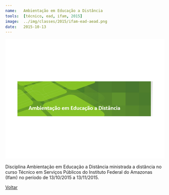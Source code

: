 ```yaml
---
name:  	Ambientação em Educação a Distância
tools: 	[técnico, ead, ifam, 2015]
image: 	../img/classes/2015/ifam-ead-aead.png
date: 	2015-10-13
---
```


![](../img/classes/2015/ifam-ead-aead.png)

Disciplina Ambientação em Educação a Distância ministrada a distância no curso Técnico em Serviços Públicos do Instituto Federal do Amazonas (Ifam) no período de 13/10/2015 a 13/11/2015.

<p class="text-center">
	<a class="btn btn-outline-primary mt-1" href="{{ site.baseurl }}/classes/">Voltar</a>
</p>